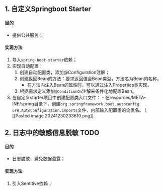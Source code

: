 ## 1. 自定义Springboot Starter
#### 目的
- 提供公共服务；
#### 实现方法
1. 导入`spring-boot-starter`依赖；
2. 实现自动配置：
	1. 创建自动配置类，添加@Configuration注解；
	2.  创建返回Bean的方法：要求返回值会Bean类型，方法名为Bean的名称。
		- 在方法内注入Bean的属性时，可以通过注入Properties类实现。
	3. 根据需求定义添加`@ConditionOn`注解来条件化地配置Bean。
3.   在自定义starter项目中创建配置类入口文件：
	- 在resources/META-INF/spring目录下，创建`org.springframework.boot.autoconfig ure.AutoConfiguration.imports`文件，内部输入配置类的全类名。 
	  ![[Pasted image 20241230233610.png]]

## 2. 日志中的敏感信息脱敏 TODO

#### 目的
- 日志脱敏，避免数据泄露；
#### 实现方法
1. 引入Sentitive依赖；


